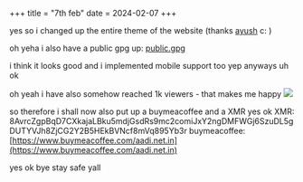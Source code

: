 +++
title = "7th feb"
date = 2024-02-07
+++

yes so i changed up the entire theme of the website (thanks [ayush](https://ayush.pro) c: )

oh yeha i also have a public gpg up: [public.gpg](https://aadi.net.in/key.gpg.pub)

i think it looks good and i implemented mobile support too yep anyways uh ok

oh yeah i have also somehow reached 1k viewers - that makes me happy
![](https://github-production-user-asset-6210df.s3.amazonaws.com/76528474/302864497-df28fda1-8380-407a-8b6b-4863119896de.png?X-Amz-Algorithm=AWS4-HMAC-SHA256&X-Amz-Credential=AKIAVCODYLSA53PQK4ZA%2F20240207%2Fus-east-1%2Fs3%2Faws4_request&X-Amz-Date=20240207T045717Z&X-Amz-Expires=300&X-Amz-Signature=b5d390d2673896279172621fa3f8f559684e60237cb4ff1be62986085cb514a8&X-Amz-SignedHeaders=host&actor_id=76528474&key_id=0&repo_id=681766762)

so therefore i shall now also put up a buymeacoffee and a XMR yes ok 
XMR: 8AvrcZgpBqD7CXkajaLBku5mdjGsdRs9mc2comiJxY2ngDMFWGj6SzuDL5gDUTYVJh8ZjCG2Y2B5HEkBVNcf8mVq895Yb3r 
buymeacoffee: [https://www.buymeacoffee.com/aadi.net.in](https://www.buymeacoffee.com/aadi.net.in) 


yes ok bye stay safe yall
